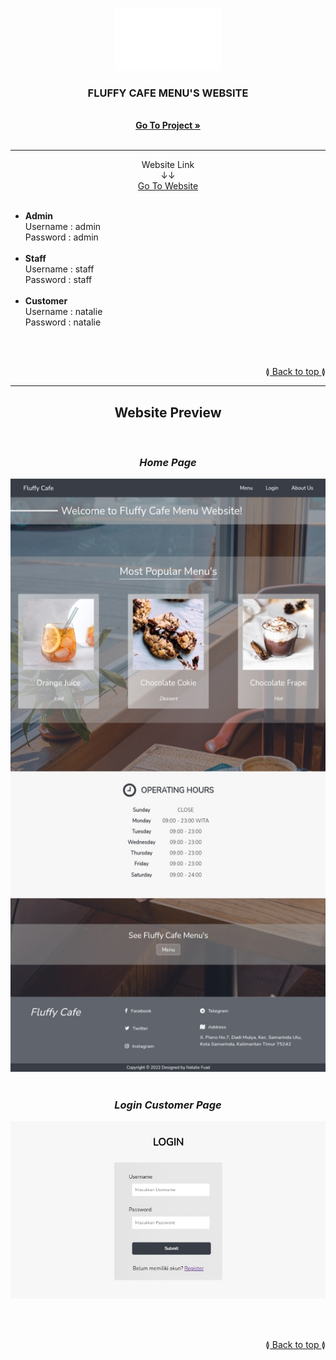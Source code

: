 <!-- README Referensi: https://github.com/othneildrew/Best-README-Template/ -->

<a name="top"></a>

<div align="center">
  <img src="image/landing-page-icon.png" alt="page-icon" width="170" height="100">

  <h3>FLUFFY CAFE MENU'S WEBSITE</h3>
  <p>
    <!-- <i>deskripsi</i> -->
    <br>
    <a href="https://github.com/Natalieefd/cafe-menu.git"><strong>Go To Project  »</strong></a><br><br>
  </p>
  <hr>
  <p>
    Website Link
    <br>↓↓<br>
    <a href="http://www.fluffycafe.byethost7.com/">Go To Website</a>
    <br><br>
  </p>
</div>

<div align="left">
  <p>
    <ul>
      <li><b>Admin</b><br> Username : admin<br>Password : admin</li>
      <br>
      <li><b>Staff</b><br> Username : staff<br>Password : staff</li>
      <br>
      <li><b>Customer</b><br> Username : natalie<br>Password : natalie</li>
    </ul>
  </p>
  <br><br>
  <p align="right">≬<a href="#top"> Back to top </a>≬</p>
</div>

<div align="center">
  <hr>
  <h2><b>Website Preview</b></h2>
  <br>
  <h3><i>Home Page</i></h3>
  <img src="image/home-page.jpg" alt="Fluffy Cafe Menu's Home Page">
  <br><br>
  <h3><i>Login Customer Page</i></h3>
  <img src="image/login-customer.jpg" alt="Login Customer Page">
</div>

<br><br>
<p align="right">≬<a href="#top"> Back to top </a>≬</p>
